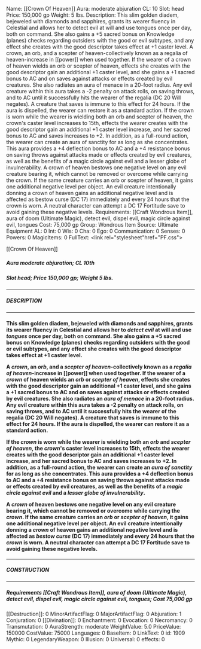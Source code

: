 Name: [[Crown Of Heaven]]
Aura: moderate abjuration
CL: 10
Slot: head
Price: 150,000 gp
Weight: 5 lbs.
Description: This slim golden diadem, bejeweled with diamonds and sapphires, grants its wearer fluency in Celestial and allows her to detect evil at will and use tongues once per day, both on command. She also gains a +5 sacred bonus on Knowledge (planes) checks regarding outsiders with the good or evil subtypes, and any effect she creates with the good descriptor takes effect at +1 caster level. A crown, an orb, and a scepter of heaven-collectively known as a regalia of heaven-increase in [[power]] when used together. If the wearer of a crown of heaven wields an orb or scepter of heaven, effects she creates with the good descriptor gain an additional +1 caster level, and she gains a +1 sacred bonus to AC and on saves against attacks or effects created by evil creatures. She also radiates an aura of menace in a 20-foot radius. Any evil creature within this aura takes a -2 penalty on attack rolls, on saving throws, and to AC until it successfully hits the wearer of the regalia (DC 20 Will negates). A creature that saves is immune to this effect for 24 hours. If the aura is dispelled, the wearer can restore it as a standard action. If the crown is worn while the wearer is wielding both an orb and scepter of heaven, the crown's caster level increases to 15th, effects the wearer creates with the good descriptor gain an additional +1 caster level increase, and her sacred bonus to AC and saves increases to +2. In addition, as a full-round action, the wearer can create an aura of sanctity for as long as she concentrates. This aura provides a +4 deflection bonus to AC and a +4 resistance bonus on saving throws against attacks made or effects created by evil creatures, as well as the benefits of a magic circle against evil and a lesser globe of invulnerability. A crown of heaven bestows one negative level on any evil creature bearing it, which cannot be removed or overcome while carrying the crown. If the same creature carries an orb or scepter of heaven, it gains one additional negative level per object. An evil creature intentionally donning a crown of heaven gains an additional negative level and is affected as bestow curse (DC 17) immediately and every 24 hours that the crown is worn. A neutral character can attempt a DC 17 Fortitude save to avoid gaining these negative levels.
Requirements: [[Craft Wondrous Item]], aura of doom (Ultimate Magic), detect evil, dispel evil, magic circle against evil, tongues
Cost: 75,000 gp
Group: Wondrous Item
Source: Ultimate Equipment
AL: 0
Int: 0
Wis: 0
Cha: 0
Ego: 0
Communication: 0
Senses: 0
Powers: 0
MagicItems: 0
FullText: <link rel="stylesheet"href="PF.css"><div class="heading"><p class="alignleft">[[Crown Of Heaven]]</p><div style="clear: both;"></div></div><div><h5><b>Aura </b>moderate abjuration; <b>CL </b>10th</h5><h5><b>Slot </b>head; <b>Price </b>150,000 gp; <b>Weight </b>5 lbs.</h5></div><hr/><div><h5><b>DESCRIPTION</b></h5></div><hr/><div><h4><p>This slim golden diadem, bejeweled with diamonds and sapphires, grants its wearer fluency in Celestial and allows her to <i>detect evil</i> at will and use <i>tongues</i> once per day, both on command. She also gains a +5 sacred bonus on Knowledge (planes) checks regarding outsiders with the good or evil subtypes, and any effect she creates with the good descriptor takes effect at +1 caster level. </p><p>A <i>crown</i>, an <i>orb</i>, and a <i>scepter of heaven</i>-collectively known as a <i>regalia of heaven</i>-increase in [[power]] when used together. If the wearer of a <i>crown</i> of heaven wields an <i>orb</i> or <i>scepter of heaven</i>, effects she creates with the good descriptor gain an additional +1 caster level, and she gains a +1 sacred bonus to AC and on saves against attacks or effects created by evil creatures. She also radiates an <i>aura of menace</i> in a 20-foot radius. Any evil creature within this aura takes a -2 penalty on attack rolls, on saving throws, and to AC until it successfully hits the wearer of the regalia (DC 20 Will negates). A creature that saves is immune to this effect for 24 hours. If the aura is dispelled, the wearer can restore it as a standard action. </p><p>If the <i>crown</i> is worn while the wearer is wielding both an <i>orb</i> and <i>scepter of heaven</i>, the <i>crown</i>'s caster level increases to 15th, effects the wearer creates with the good descriptor gain an additional +1 caster level increase, and her sacred bonus to AC and saves increases to +2. In addition, as a full-round action, the wearer can create an <i>aura of sanctity</i> for as long as she concentrates. This aura provides a +4 deflection bonus to AC and a +4 resistance bonus on saving throws against attacks made or effects created by evil creatures, as well as the benefits of a <i>magic circle against evil</i> and a <i>lesser globe of invulnerability</i>. </p><p>A <i>crown</i> of heaven bestows one negative level on any evil creature bearing it, which cannot be removed or overcome while carrying the <i>crown</i>. If the same creature carries an <i>orb</i> or <i>scepter of heaven</i>, it gains one additional negative level per object. An evil creature intentionally donning a <i>crown</i> of heaven gains an additional negative level and is affected as <i>bestow curse</i> (DC 17) immediately and every 24 hours that the <i>crown</i> is worn. A neutral character can attempt a DC 17 Fortitude save to avoid gaining these negative levels.</p></h4></div><hr/><div><h5><b>CONSTRUCTION</b></h5></div><hr/><div><h5><b>Requirements </b>[[Craft Wondrous Item]], <i>aura of doom (Ultimate Magic)</i>, <i>detect evil</i>, <i>dispel evil</i>, <i>magic circle against evil</i>, <i>tongues</i>; <b>Cost </b>75,000 gp</h5></div>
[[Destruction]]: 0
MinorArtifactFlag: 0
MajorArtifactFlag: 0
Abjuration: 1
Conjuration: 0
[[Divination]]: 0
Enchantment: 0
Evocation: 0
Necromancy: 0
Transmutation: 0
AuraStrength: moderate
WeightValue: 5.0
PriceValue: 150000
CostValue: 75000
Languages: 0
BaseItem: 0
LinkText: 0
id: 1909
Mythic: 0
LegendaryWeapon: 0
Illusion: 0
Universal: 0
effects: 0

